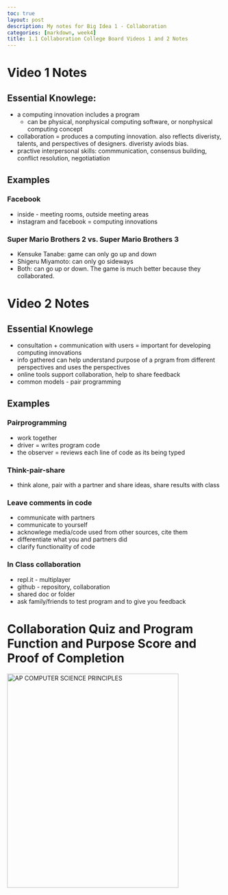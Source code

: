 ```yaml
---
toc: true
layout: post
description: My notes for Big Idea 1 - Collaboration
categories: [markdown, week4]
title: 1.1 Collaboration College Board Videos 1 and 2 Notes
---
```


# Video 1 Notes
## Essential Knowlege: 
- a computing innovation includes a program
    - can be physical, nonphysical computing software, or nonphysical computing concept 
- collaboration = produces a computing innovation. also reflects diveristy, talents, and perspectives of designers. diveristy aviods bias. 
- practive interpersonal skills: commmunication, consensus building, conflict resolution, negotiatiation

## Examples
### Facebook
- inside - meeting rooms, outside meeting areas
- instagram and facebook = computing innovations

### Super Mario Brothers 2 vs. Super Mario Brothers 3 
- Kensuke Tanabe: game can only go up and down
- Shigeru Miyamoto: can only go sideways 
- Both: can go up or down. The game is much better because they collaborated. 

# Video 2 Notes
## Essential Knowlege 
- consultation + communication with users = important for developing computing innovations
- info gathered can help understand purpose of a prgram from different perspectives and uses the perspectives
- online tools support collaboration, help to share feedback 
- common models - pair programming

## Examples
### Pairprogramming 
- work together
- driver = writes program code
- the observer = reviews each line of code as its being typed 

### Think-pair-share
- think alone, pair with a partner and share ideas, share results with class

### Leave comments in code
- communicate with partners 
- communicate to yourself
- acknowlege media/code used from other sources, cite them
- differentiate what you and partners did
- clarify functionality of code

### In Class collaboration
- repl.it - multiplayer
- github - repository, collaboration
- shared doc or folder
- ask family/friends to test program and to give you feedback 

# Collaboration Quiz and Program Function and Purpose Score and Proof of Completion
<img src="{{site.baseurl}}/images/10.png" alt="AP COMPUTER SCIENCE PRINCIPLES" width="400" height="500">  